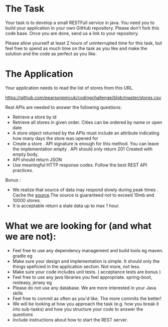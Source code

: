 # The Task
Your task is to develop a small RESTFull service in java. You need you to build your application in your own GitHub repository. Please don't fork this code base. Once you are done, send us a link to your repository.

Please allow yourself at least 2 hours of uninterrupted time for this task, but feel free to spend as much time on the task as you like and make the solution and the code as perfect as you like.

# The Application

Your application needs to read the list of stores from this URL.

https://github.com/pearsonpmcuk/codingchallenge/blob/master/stores.csv


Rest APIs are needed to answer the following questions:

* Retrieve a store by id
* Retrieve all stores in given order. Cities can be ordered by  name or open date
* A store object returned by the APIs  must include an attribute indicating  how many days the store was opened for
* Create a store . API signature is enough for this method. You can leave the implementation empty .  API should only return 201 Created with empty body.
* API should return JSON 
* Use meaningful HTTP response codes. Follow the best REST API practices. 

Bonus : 
* We realize that source of data may respond slowly during peak times  . Cache the [source](https://github.com/pearsonpmcuk/codingchallenge/blob/master/stores.csv).The source is  guaranteed not to exceed 10mb and 10000 stores.
* It is acceptable return a stale data up to max 1 hour.


# What we are  looking for (and what we are not):


* Feel free to use any dependency management and build tools eg maven. gradle eg
* Make sure your design and implementation is simple. It should only the things speficied in the application section.  Not more, not less.
* Make sure your code includes unit tests. ( acceptance tests are bonus )
* Feel free to use any java libraries you feel appropriate. spring-boot, resteasy, jersey eg
* Please do not use any database.  We are more interested in your Java skills 
* Feel free to commit as often as you'd like. The more commits the better! 
* We will be looking at how you approach the task (e.g. how you break it into sub-tasks) and how you structure your code to answer the questions
* Include instructions about how to start the REST server.
